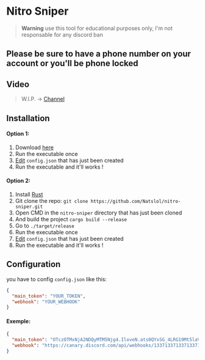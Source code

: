 # Nitro Sniper
> **Warning** use this tool for educational purposes only, I'm not responsable for any discord ban

## Please be sure to have a phone number on your account or you'll be phone locked


## Video

> W.I.P. -> [Channel](https://www.youtube.com/channel/UC7KMFrYHQzmXCbomARoP9zg)

## Installation

#### Option 1:
1. Download [here](https://github.com/Natslol/nitro-sniper/releases/)
2. Run the executable once
3. [Edit](https://github.com/Natslol/nitro-sniper#Configuration) `config.json` that has just been created
4. Run the executable and it'll works !

#### Option 2:
1. Install [Rust](https://www.rust-lang.org/tools/install)
2. Git clone the repo: `git clone https://github.com/Natslol/nitro-sniper.git`
3. Open CMD in the `nitro-sniper` directory that has just been cloned
4. And build the project `cargo build --release`
5. Go to `./target/release`
6. Run the executable once
7. [Edit](https://github.com/Natslol/nitro-sniper#Configuration) `config.json` that has just been created
8. Run the executable and it'll works !

## Configuration

you have to config `config.json` like this:

```json
{
  "main_token": "YOUR_TOKEN", 
  "webhook": "YOUR_WEBHOOK"
}
```

#### Exemple: 

```json
{
  "main_token": "OTczOTMxNjA2NDQyMTM5Njg4.IloveN.ats0QYxSG_4LRG19Mt5laVMY_uGG8rbdxxOyr4",
  "webhook": "https://canary.discord.com/api/webhooks/1337133713371337133/NatsIsVeryCoolAndNiceButYouHaveToPutAWebhookHereOrItWillSendNothing!"
}
```


